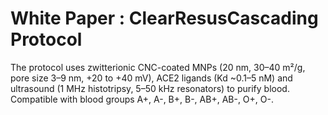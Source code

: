 # White Paper : ClearResusCascading Protocol
The protocol uses zwitterionic CNC-coated MNPs (20 nm, 30–40 m²/g, pore size 3–9 nm, +20 to +40 mV), ACE2 ligands (Kd ~0.1–5 nM) and ultrasound (1 MHz histotripsy, 5–50 kHz resonators) to purify blood. Compatible with blood groups A+, A-, B+, B-, AB+, AB-, O+, O-.

